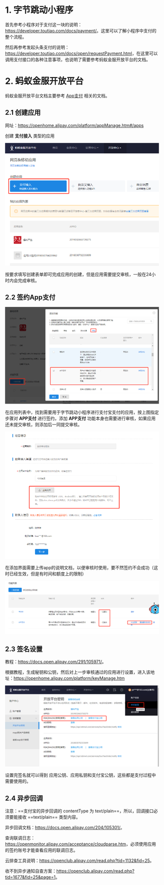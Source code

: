 # 1. 字节跳动小程序

首先参考小程序对于支付这一块的说明：<https://developer.toutiao.com/docs/payment/>。这里可以了解小程序中支付的整个流程。

然后再参考发起头条支付的说明：<https://developer.toutiao.com/docs/open/requestPayment.html>，在这里可以调用支付接口的各种注意事项，也说明了需要参考蚂蚁金服开放平台的文档。

# 2. 蚂蚁金服开放平台

蚂蚁金服开放平台文档主要参考 [App支付](<https://docs.open.alipay.com/204/105465/>) 相关的文档。

## 2.1 创建应用

网址：<https://openhome.alipay.com/platform/appManage.htm#/apps>

创建 **支付接入** 类型的应用

![1553847547462](assets/1553847547462.png)

按要求填写创建表单即可完成应用的创建，但是应用需要提交审核，一般在24小时内会完成审核。

## 2.2 签约App支付

![1553847697446](assets/1553847697446.png)

在应用列表中，找到需要用于字节跳动小程序进行支付宝支付的应用，按上图指定步骤对 **APP支付** 进行签约，添加 **APP支付** 功能本身也需要进行审核，如果应用还未提交审核，则添加后一同提交审核。

![1553847852817](assets/1553847852817.png)

在添加界面需要上传app的说明文档，以便审核时使用，要不然签约不会成功（这时已经生效，但是有时间和额度上的限制）

![1553847983234](assets/1553847983234.png)

## 2.3 签名设置

教程：<https://docs.open.alipay.com/291/105971/>。

根据教程，生成秘钥和公钥，然后对上一步审核通过的应用进行设置，进入该地址：<https://openhome.alipay.com/platform/keyManage.htm>

![1553848240007](assets/1553848240007.png)

设置完签名就可以得到 应用公钥、应用私钥和支付宝公钥，这些都是支付过程中需要使用的。

## 2.4 异步回调

注意：==支付宝的异步回调的 contentType 为 text/plain==，所以，回调接口必须要能接收 ==text/plain== 类型内容。

异步回调文档：<https://docs.open.alipay.com/204/105301/>。

查询联调日志：<https://openmonitor.alipay.com/acceptance/cloudparse.htm>，必须使用应用的签约账号才能查看应用的联调日志。

云排查工具说明：<https://openclub.alipay.com/read.php?tid=1132&fid=25>。

收不到异步通知自查方案：<https://openclub.alipay.com/read.php?tid=1677&fid=25&page=1>。